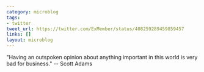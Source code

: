 ```yaml
---
category: microblog
tags:
- twitter
tweet_url: https://twitter.com/ExMember/status/408259289459859457
links: []
layout: microblog
---
```

"Having an outspoken opinion about anything important in this world is very bad for business." -- Scott Adams
